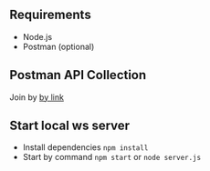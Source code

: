 ## Requirements
- Node.js
- Postman (optional)

## Postman API Collection
Join by [by link](https://app.getpostman.com/join-team?invite_code=26ecb8a11d0a16c442355717bddd431a&target_code=162edd90f2b2c80321538b3e1a4ffa3c) 


## Start local ws server
- Install dependencies `npm install`
- Start by command `npm start` or `node server.js`